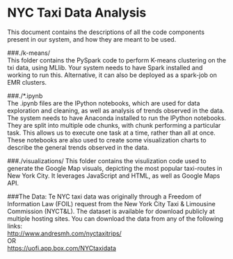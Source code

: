 # NYC Taxi Data Analysis


This document contains the descriptions of all the code components present in our system, and how they are meant to be used.  

###./k-means/  
This folder contains the PySpark code to perform K-means clustering on the txi data, using MLlib. Your system needs to have Spark installed and working to run this. Alternative, it can also be deployed as a spark-job on EMR clusters.  

###./*.ipynb  
The .ipynb files are the IPython notebooks, which are used for data exploration and cleaning, as well as analysis of trends observed in the data. The system needs to have Anaconda installed to run the IPython notebooks. They are split into multiple ode chunks, with chunk performing a particular task. This allows us to execute one task at a time, rather than all at once. These notebooks are also used to create some visualization charts to describe the general trends observed in the data.  

###./visualizations/
This folder contains the visulization code used to generate the Google Map visuals, depicting the most popular taxi-routes in New York City. It leverages JavaScript and HTML, as well as Google Maps API.  

  
###The Data:
Te NYC taxi data was originally through a Freedom of Information Law (FOIL) request from the New York City Taxi & Limousine Commission (NYCT&L). The dataset is available for download publicly at multiple hosting sites. You can download the data from any of the following links:  
http://www.andresmh.com/nyctaxitrips/  
OR  
https://uofi.app.box.com/NYCtaxidata



